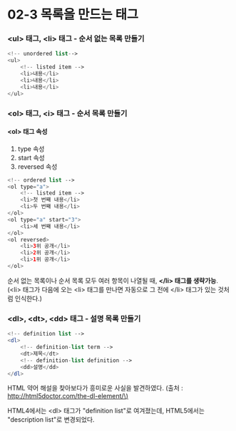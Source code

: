 # 02-3 목록을 만드는 태그

### &lt;ul&gt; 태그, &lt;li&gt; 태그 - 순서 없는 목록 만들기

```php
<!-- unordered list-->
<ul>
    <!-- listed item -->
    <li>내용</li>
    <li>내용</li>
    <li>내용</li>
</ul>
```

### &lt;ol&gt; 태그, &lt;i&gt; 태그 - 순서 목록 만들기

#### &lt;ol&gt; 태그 속성

1. type 속성
2. start 속성
3. reversed 속성

```php
<!-- ordered list -->
<ol type="a">
    <!-- listed item -->
    <li>첫 번째 내용</li>
    <li>두 번째 내용</li>
</ol>
<ol type="a" start="3">
    <li>세 번째 내용</li>
</ol>
<ol reversed>
    <li>3위 공개</li>
    <li>2위 공개</li>
    <li>1위 공개</li>
</ol>
```

순서 없는 목록이나 순서 목록 모두 여러 항목이 나열될 때, **&lt;/li&gt; 태그를 생략가능**. \(&lt;li&gt; 태그가 다음에 오는 &lt;li&gt; 태그를 만나면 자동으로 그 전에 &lt;/li&gt; 태그가 있는 것처럼 인식한다.\)

### &lt;dl&gt;, &lt;dt&gt;, &lt;dd&gt; 태그 - 설명 목록 만들기

```php
<!-- definition list -->
<dl>
    <!-- definition-list term -->
    <dt>제목</dt>
    <!-- definition-list definition -->
    <dd>설명</dd>
</dl>
```

HTML 약어 해설을 찾아보다가 흥미로운 사실을 발견하였다. \(출처 : [http://html5doctor.com/the-dl-element/\)](http://html5doctor.com/the-dl-element/)

HTML4에서는 &lt;dl&gt; 태그가 "definition list"로 여겨졌는데, HTML5에서는 "description list"로 변경되었다.

